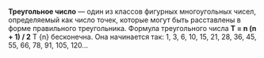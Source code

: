 **Треугольное число** — один из классов фигурных многоугольных чисел, определяемый как число точек, которые могут быть расставлены в форме правильного треугольника.
Формула треугольного числа **T = n (n + 1) / 2**
T {n} бесконечна. Она начинается так:
1, 3, 6, 10, 15, 21, 28, 36, 45, 55, 66, 78, 91, 105, 120...